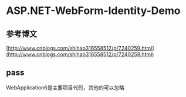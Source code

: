 # ASP.NET-WebForm-Identity-Demo 
## 参考博文
[http://www.cnblogs.com/shihao316558512/p/7240259.html](http://www.cnblogs.com/shihao316558512/p/7240259.html)
## pass
WebApplication6是主要项目代码，其他的可以忽略


